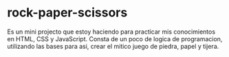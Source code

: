 # rock-paper-scissors

Es un mini projecto que estoy haciendo para practicar mis conocimientos en HTML, CSS y JavaScript. Consta de un poco de logica de programacion, utilizando las bases para asi, crear el mitico juego de piedra, papel y tijera.
